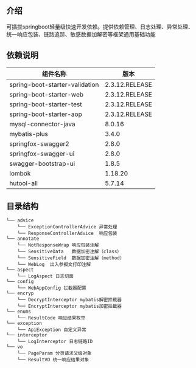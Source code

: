 ## 介绍可插拔springboot轻量级快速开发依赖。提供依赖管理、日志处理、异常处理、统一响应包装、链路追踪、敏感数据加解密等框架通用基础功能## 依赖说明| 组件名称 |  版本 | | --- | --- | | spring-boot-starter-validation  | 2.3.12.RELEASE || spring-boot-starter-web| 2.3.12.RELEASE || spring-boot-starter-test| 2.3.12.RELEASE || spring-boot-starter-aop| 2.3.12.RELEASE || mysql-connector-java | 8.0.16 || mybatis-plus |  3.4.0|| springfox-swagger2 | 2.8.0 || springfox-swagger-ui | 2.8.0 || swagger-bootstrap-ui | 1.8.5 || lombok | 1.18.20 || hutool-all | 5.7.14 |## 目录结构```└── advice    └── ExceptionControllerAdvice 异常处理    └── ResponseControllerAdvice  响应包装└── annotate    └── NotResponseWrap 响应包装注解    └── SensitiveData   数据加密注解（class）    └── SensitiveField  数据加密注解（method）    └── WebLog  出入参报文打印注解└── aspect    └── LogAspect 日志切面└── config    └── WebAppConfig 拦截器配置└── encryp    └── DecryptInterceptor mybatis解密拦截器    └── EncryptInterceptor mybatis加密拦截器└── enums    └── ResultCode 响应结果枚举└── exception    └── ApiException 自定义异常└── interceptor    └── LogInterceptor 日志链路ID└── vo    └── PageParam 分页请求父级对象    └── ResultVO 统一响应结果对象```